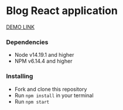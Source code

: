 # Blog React application

[DEMO LINK](https://RomekIvantsiv.github.io/Inquire_TestTask/)

### Dependencies
- Node v14.19.1 and higher
- NPM v6.14.4 and higher

### Installing
- Fork and clone this repository
- Run `npm install` in your terminal
- Run `npm start`

